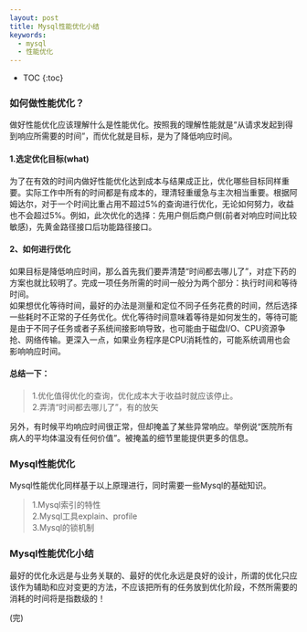 ```yaml
---
layout: post
title: Mysql性能优化小结
keywords:
  - mysql
  - 性能优化
---
```


* TOC
{:toc}

### 如何做性能优化？
做好性能优化应该理解什么是性能优化。按照我的理解性能就是“从请求发起到得到响应所需要的时间”，而优化就是目标，是为了降低响应时间。

#### 1.选定优化目标(what)   
为了在有效的时间内做好性能优化达到成本与结果成正比，优化哪些目标同样重要。实际工作中所有的时间都是有成本的，理清轻重缓急与主次相当重要。根据阿姆达尔，对于一个时间比重占用不超过5%的查询进行优化，无论如何努力，收益也不会超过5%。例如，此次优化的选择：先用户侧后商户侧(前者对响应时间比较敏感)，先黄金路径接口后功能路径接口。
#### 2、如何进行优化    
如果目标是降低响应时间，那么首先我们要弄清楚“时间都去哪儿了”，对症下药的方案也就比较明了。完成一项任务所需的时间一般分为两个部分：执行时间和等待时间。  
如果想优化等待时间，最好的办法是测量和定位不同子任务花费的时间，然后选择一些耗时不正常的子任务优化。优化等待时间意味着等待是如何发生的，等待可能是由于不同子任务或者子系统间接影响导致，也可能由于磁盘I/O、CPU资源争抢、网络传输。更深入一点，如果业务程序是CPU消耗性的，可能系统调用也会影响响应时间。

#### 总结一下：
> 1.优化值得优化的查询，优化成本大于收益时就应该停止。   
> 2.弄清“时间都去哪儿了”，有的放矢

另外，有时候平均响应时间很正常，但却掩盖了某些异常响应。举例说“医院所有病人的平均体温没有任何价值”。被掩盖的细节里能提供更多的信息。

### Mysql性能优化

Mysql性能优化同样基于以上原理进行，同时需要一些Mysql的基础知识。    
> 1.Mysql索引的特性   
> 2.Mysql工具explain、profile   
> 3.Mysql的锁机制   


### Mysql性能优化小结
最好的优化永远是与业务关联的、最好的优化永远是良好的设计，所谓的优化只应该作为辅助和应对变更的方法，不应该把所有的任务放到优化阶段，不然所需要的消耗的时间将是指数级的！


(完)




